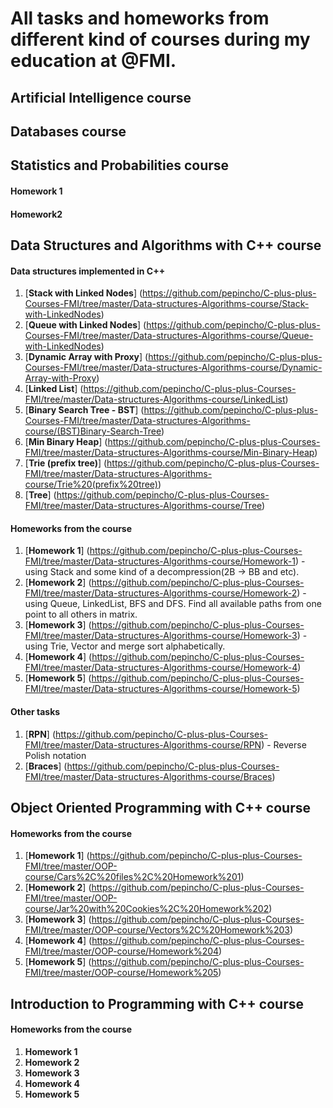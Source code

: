 # All tasks and homeworks from different kind of courses during my education at @FMI.

## Artificial Intelligence course

## Databases course

## Statistics and Probabilities course

#### Homework 1

#### Homework2

## Data Structures and Algorithms with C++ course

#### Data structures implemented in C++
1. [**Stack with Linked Nodes**] (https://github.com/pepincho/C-plus-plus-Courses-FMI/tree/master/Data-structures-Algorithms-course/Stack-with-LinkedNodes)
2. [**Queue with Linked Nodes**] (https://github.com/pepincho/C-plus-plus-Courses-FMI/tree/master/Data-structures-Algorithms-course/Queue-with-LinkedNodes)
3. [**Dynamic Array with Proxy**] (https://github.com/pepincho/C-plus-plus-Courses-FMI/tree/master/Data-structures-Algorithms-course/Dynamic-Array-with-Proxy)
4. [**Linked List**] (https://github.com/pepincho/C-plus-plus-Courses-FMI/tree/master/Data-structures-Algorithms-course/LinkedList)
5. [**Binary Search Tree - BST**] (https://github.com/pepincho/C-plus-plus-Courses-FMI/tree/master/Data-structures-Algorithms-course/(BST)Binary-Search-Tree)
6. [**Min Binary Heap**] (https://github.com/pepincho/C-plus-plus-Courses-FMI/tree/master/Data-structures-Algorithms-course/Min-Binary-Heap)
7. [**Trie (prefix tree)**] (https://github.com/pepincho/C-plus-plus-Courses-FMI/tree/master/Data-structures-Algorithms-course/Trie%20(prefix%20tree))
8. [**Tree**] (https://github.com/pepincho/C-plus-plus-Courses-FMI/tree/master/Data-structures-Algorithms-course/Tree)

#### Homeworks from the course
1. [**Homework 1**] (https://github.com/pepincho/C-plus-plus-Courses-FMI/tree/master/Data-structures-Algorithms-course/Homework-1) - using Stack and some kind of a decompression(2B -> BB and etc).
2. [**Homework 2**] (https://github.com/pepincho/C-plus-plus-Courses-FMI/tree/master/Data-structures-Algorithms-course/Homework-2) - using Queue, LinkedList, BFS and DFS. Find all available paths from one point to all others in matrix.
3. [**Homework 3**] (https://github.com/pepincho/C-plus-plus-Courses-FMI/tree/master/Data-structures-Algorithms-course/Homework-3) - using Trie, Vector and merge sort alphabetically.
4. [**Homework 4**] (https://github.com/pepincho/C-plus-plus-Courses-FMI/tree/master/Data-structures-Algorithms-course/Homework-4)
5. [**Homework 5**] (https://github.com/pepincho/C-plus-plus-Courses-FMI/tree/master/Data-structures-Algorithms-course/Homework-5)

#### Other tasks
1. [**RPN**] (https://github.com/pepincho/C-plus-plus-Courses-FMI/tree/master/Data-structures-Algorithms-course/RPN) - Reverse Polish notation
2. [**Braces**] (https://github.com/pepincho/C-plus-plus-Courses-FMI/tree/master/Data-structures-Algorithms-course/Braces)

## Object Oriented Programming with C++ course

#### Homeworks from the course
1. [**Homework 1**] (https://github.com/pepincho/C-plus-plus-Courses-FMI/tree/master/OOP-course/Cars%2C%20files%2C%20Homework%201)
2. [**Homework 2**] (https://github.com/pepincho/C-plus-plus-Courses-FMI/tree/master/OOP-course/Jar%20with%20Cookies%2C%20Homework%202)
3. [**Homework 3**] (https://github.com/pepincho/C-plus-plus-Courses-FMI/tree/master/OOP-course/Vectors%2C%20Homework%203)
4. [**Homework 4**] (https://github.com/pepincho/C-plus-plus-Courses-FMI/tree/master/OOP-course/Homework%204)
5. [**Homework 5**] (https://github.com/pepincho/C-plus-plus-Courses-FMI/tree/master/OOP-course/Homework%205)

## Introduction to Programming with C++ course

#### Homeworks from the course
1. **Homework 1**
2. **Homework 2**
3. **Homework 3**
4. **Homework 4**
5. **Homework 5**

